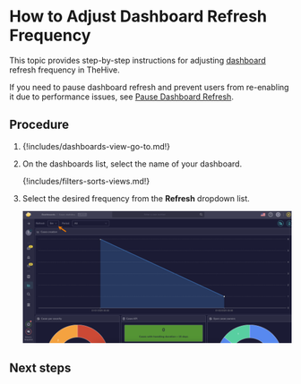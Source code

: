 # How to Adjust Dashboard Refresh Frequency

This topic provides step-by-step instructions for adjusting [dashboard](about-dashboards.md) refresh frequency in TheHive.

If you need to pause dashboard refresh and prevent users from re-enabling it due to performance issues, see [Pause Dashboard Refresh](../../organization/configure-organization/manage-ui-configuration/pause-dashboard-refresh.md).

<h2>Procedure</h2>

1. {!includes/dashboards-view-go-to.md!}

2. On the dashboards list, select the name of your dashboard.

    {!includes/filters-sorts-views.md!}

3. Select the desired frequency from the **Refresh** dropdown list.

    ![Update dashboard refresh frequency](../../../images/user-guides/analyst-corner/dashboard/dashboard-refresh-frequency.png)

<h2>Next steps</h2>